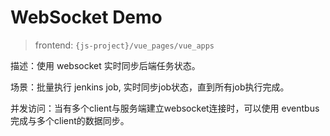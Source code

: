 # WebSocket Demo

> frontend: `{js-project}/vue_pages/vue_apps`

描述：使用 websocket 实时同步后端任务状态。

场景：批量执行 jenkins job, 实时同步job状态，直到所有job执行完成。

并发访问：当有多个client与服务端建立websocket连接时，可以使用 eventbus 完成与多个client的数据同步。

